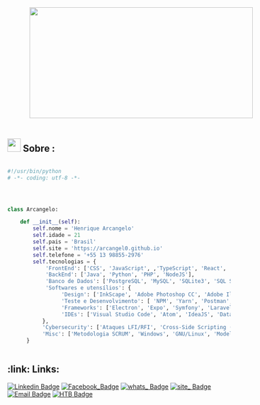 
 

<div align="left">
 <abc> 
<img style="margin-left: 10%" src="61b4000fdf706012549312.gif" width="100%" height="250" ><br>
  <br>   
 </abc>
</div> 

<h2 align="left"> <img src="https://emojis.slackmojis.com/emojis/images/1577982316/7421/typingcat.gif?1577982316" width="30" height="30" >    Sobre :</h2>

```python

#!/usr/bin/python
# -*- coding: utf-8 -*-




class Arcangelo:

    def __init__(self):
        self.nome = 'Henrique Arcangelo'
        self.idade = 21
        self.pais = 'Brasil'
        self.site = 'https://arcangel0.github.io'
        self.telefone = '+55 13 98855-2976'
        self.tecnologias = {
            'FrontEnd': ['CSS', 'JavaScript', ,'TypeScript', 'React', 'React Native', 'Jquery'],
            'BackEnd': ['Java', 'Python', 'PHP', 'NodeJS'],
            'Banco de Dados': ['PostgreSQL', 'MySQL', 'SQLite3', 'SQL Server'],
            'Softwares e utensílios': { 
                 'Design': ['InkScape', 'Adobe Photoshop CC', 'Adobe Illustrator CC', 'CorelDraw X8', 'Adobe Premiere', 'Canvas' ],
                 'Teste e Desenvolvimento': [ 'NPM', 'Yarn', 'Postman', 'Nginx', 'Apache', 'Insomnia','GIT', 'SQLite Browser', 'Firebase'],
                 'Frameworks': ['Electron', 'Expo', 'Symfony', 'Laravel', 'Django', 'Express', 'Firebase', 'Boostrap'],
                 'IDEs': ['Visual Studio Code', 'Atom', 'IdeaJS', 'Datagrip', 'PHPStorm']
           },
           'Cybersecurity': ['Ataques LFI/RFI', 'Cross-Side Scripting (XSS)', 'Injeções SQL', 'Busca por vulnerabilidades, serviços e portas (Nmap,Openvas)', 'Exploração de vulnerabilidades', 'Ataques por overflow de buffer'],
           'Misc': ['Metodologia SCRUM', 'Windows', 'GNU/Linux', 'Modelagem MVC', 'Sistemas Gerenciadores de Bancos de Dados', 'Sistemas CMS' ]
      }
 
```



<h2 align="left">:link: Links:</h2>

[![Linkedin Badge](https://img.shields.io/badge/-Linkedin-blue?style=flat-square&logo=Linkedin&logoColor=white&link=https://www.linkedin.com/in/henrique-carreira-b-arcangelo-7965841bb/)](https://www.linkedin.com/in/henrique-carreira-b-arcangelo-7965841bb/) [![Facebook_Badge](https://img.shields.io/badge/-Facebook-3b5998?style=flat-square&labelColor=3b5998&logo=facebook&logoColor=white&link=https://facebook.com/henryyssn)](https://facebook.com/henryyssn)  [![whats_ Badge](https://img.shields.io/badge/-WhatsApp-green?style=flat-square&logo=whatsapp&logoColor=white&link=https://web.whatsapp.com/send/?phone=5513988504778)](https://web.whatsapp.com/send/?phone=5513988552976) [![site_ Badge](https://img.shields.io/badge/-Website-red?style=flat-square&logo=appveyor&logoColor=white&link=https://arcangel0.github.io/)](https://arcangel0.github.io/) [![Email Badge](https://img.shields.io/badge/-Email-gray?style=flat-square&logo=protonmail&logoColor=white&link=mailto:rick_arcangelo@hotmail.com)](mailto:rick_arcangelo@hotmail.com) [![HTB Badge](https://img.shields.io/badge/-HackTheBox-brightgreen?style=flat-square&logo=hackthebox&logoColor=white&link=https://app.hackthebox.com/profile/795113)](https://app.hackthebox.com/profile/795113)
